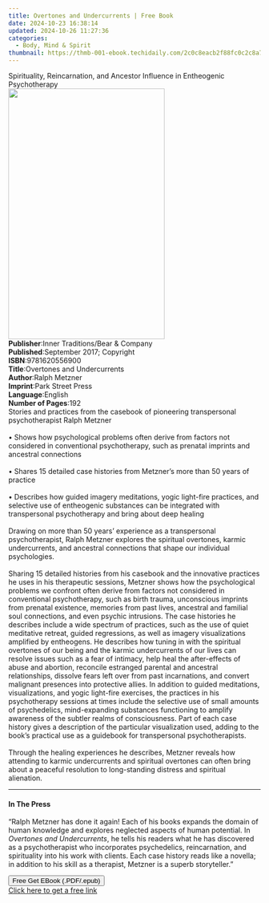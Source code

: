 ```yaml
---
title: Overtones and Undercurrents | Free Book
date: 2024-10-23 16:38:14
updated: 2024-10-26 11:27:36
categories:
  - Body, Mind & Spirit
thumbnail: https://thmb-001-ebook.techidaily.com/2c0c8eacb2f88fc0c2c8a790646e584c799baf6af113b8e6b5850b05a637eb89.jpg
---
```

<main id="book-container">
  <div class="flex flex-col">
    <div class="book-brief flex-1 py-6 px-4 sm:p-6 md:py-10 md:px-8">
      <!-- brief-->
      <div class="book-brief-main">
        Spirituality, Reincarnation, and Ancestor Influence in Entheogenic
        Psychotherapy
      </div>
    </div>
    <div
      class="book-meta-info flex-1 grid gap-4 col-start-1 col-end-3 row-start-1 sm:mb-6 sm:grid-cols-4 lg:gap-6 lg:col-start-2 lg:row-end-6 lg:row-span-6 lg:mb-0"
    >
      <div
        class="book-meta-info-left place-content-center mt-4 p-4 text-sm leading-6 col-start-2 col-span-2 dark:text-slate-400"
      >
        <img
          class="w-full h-500 object-cover rounded-lg sm:h-255 sm:col-span-2 lg:col-span-full"
          src="https://img-001-ebook.techidaily.com/2a6a8daef3b3da7891ad06c29f5ad11f354583e071d76895efcf590b735999ee.jpg"
          alt=""
          width="312"
          height="500"
        />
      </div>
      <div
        class="book-meta-info-right mt-2 col-start-1 row-start-2 col-span-3 self-center"
      >
        <!-- meta data  -->
        <div class="flex flex-col px-4 md:px-8">
          <div class="flex-1">
            <strong>Publisher</strong>:<span class="px-2"
              >Inner Traditions/Bear &amp; Company</span
            >
          </div>
          <div class="flex-1">
            <strong>Published</strong>:<span class="px-2"
              >September 2017; Copyright</span
            >
          </div>
          <div class="flex-1">
            <strong>ISBN</strong>:<span class="px-2">9781620556900</span>
          </div>
          <div class="flex-1">
            <strong>Title</strong>:<span class="px-2"
              >Overtones and Undercurrents</span
            >
          </div>
          <div class="flex-1">
            <strong>Author</strong>:<span class="px-2">Ralph Metzner</span>
          </div>
          <div class="flex-1">
            <strong>Imprint</strong>:<span class="px-2">Park Street Press</span>
          </div>
          <div class="flex-1">
            <strong>Language</strong>:<span class="px-2">English</span>
          </div>
          <div class="flex-1">
            <strong>Number of Pages</strong>:<span class="px-2">192</span>
          </div>
        </div>
      </div>
    </div>
    <div class="book-description flex-1 py-6 px-4 sm:p-6 md:py-10 md:px-8">
      <div class="book-description-main">
        <div accordion-content="" id="description">
          Stories and practices from the casebook of pioneering transpersonal
          psychotherapist Ralph Metzner <br /><br />• Shows how psychological
          problems often derive from factors not considered in conventional
          psychotherapy, such as prenatal imprints and ancestral connections
          <br /><br />• Shares 15 detailed case histories from Metzner’s more
          than 50 years of practice <br /><br />• Describes how guided imagery
          meditations, yogic light-fire practices, and selective use of
          entheogenic substances can be integrated with transpersonal
          psychotherapy and bring about deep healing <br /><br />Drawing on more
          than 50 years’ experience as a transpersonal psychotherapist, Ralph
          Metzner explores the spiritual overtones, karmic undercurrents, and
          ancestral connections that shape our individual psychologies.
          <br /><br />Sharing 15 detailed histories from his casebook and the
          innovative practices he uses in his therapeutic sessions, Metzner
          shows how the psychological problems we confront often derive from
          factors not considered in conventional psychotherapy, such as birth
          trauma, unconscious imprints from prenatal existence, memories from
          past lives, ancestral and familial soul connections, and even psychic
          intrusions. The case histories he describes include a wide spectrum of
          practices, such as the use of quiet meditative retreat, guided
          regressions, as well as imagery visualizations amplified by
          entheogens. He describes how tuning in with the spiritual overtones of
          our being and the karmic undercurrents of our lives can resolve issues
          such as a fear of intimacy, help heal the after-effects of abuse and
          abortion, reconcile estranged parental and ancestral relationships,
          dissolve fears left over from past incarnations, and convert malignant
          presences into protective allies. In addition to guided meditations,
          visualizations, and yogic light-fire exercises, the practices in his
          psychotherapy sessions at times include the selective use of small
          amounts of psychedelics, mind-expanding substances functioning to
          amplify awareness of the subtler realms of consciousness. Part of each
          case history gives a description of the particular visualization used,
          adding to the book’s practical use as a guidebook for transpersonal
          psychotherapists. <br /><br />Through the healing experiences he
          describes, Metzner reveals how attending to karmic undercurrents and
          spiritual overtones can often bring about a peaceful resolution to
          long-standing distress and spiritual alienation.
        </div>
        <div class="accordion-fader"></div>
      </div>
    </div>
    <div class="book-excerpts flex-1 py-6 px-4 sm:p-6 md:py-10 md:px-8">
      <!-- excerpts-->
      <div class="book-excerpts-main">
        <hr />
        <h4 class="placeholder placeholder-heading">
          <span>In The Press</span>
        </h4>
        <p>
          “Ralph Metzner has done it again! Each of his books expands the domain
          of human knowledge and explores neglected aspects of human potential.
          In <i>Overtones and Undercurrents</i>, he tells his readers what he
          has discovered as a psychotherapist who incorporates psychedelics,
          reincarnation, and spirituality into his work with clients. Each case
          history reads like a novella; in addition to his skill as a therapist,
          Metzner is a superb storyteller.”
        </p>
      </div>
    </div>
    <div
      class="book-about-author flex-1 py-6 px-4 sm:p-6 md:py-10 md:px-8"
    ></div>
    <div class="book-free-get flex-1 py-6 px-4 sm:p-6 md:py-10 md:px-8">
      <button
        id="btn-free-get"
        class="bg-blue-500 hover:bg-blue-700 text-white font-bold py-2 px-4 rounded"
      >
        Free Get EBook (.PDF/.epub)
      </button>
      <div id="countdown-display" class="px-2 text-lg mt-2"></div>
      <a
        id="free-link"
        class="hidden bg-blue-500 hover:bg-blue-700 text-white font-bold py-2 px-4 rounded"
        href="https://www.ebooks.com/en-us/book/95783083/overtones-and-undercurrents/ralph-metzner/"
        target="_blank"
        >Click here to get a free link</a
      >
    </div>
    <script>
      let countdownTime = 0;
      let countdownInterval = null;
      document
        .getElementById('btn-free-get')
        .addEventListener('click', startCountdown);
      function startCountdown() {
        countdownTime = new Date().getTime() + 60000 * 3;
        countdownInterval = setInterval(updateCountdown, 1000);
        document.getElementById('btn-free-get').disabled = true;
        document
          .getElementById('btn-free-get')
          .classList.add('bg-gray-500', 'cursor-not-allowed');
      }
      function updateCountdown() {
        let currentTime = new Date().getTime();
        let timeLeft = countdownTime - currentTime;
        let secondsLeft = Math.floor(timeLeft / 1000);
        document.getElementById('countdown-display').innerHTML =
          `Remaining time: ${secondsLeft} seconds.`;
        if (secondsLeft <= 0) {
          clearInterval(countdownInterval);
          document.getElementById('btn-free-get').classList.add('hidden');
          document.getElementById('free-link').classList.remove('hidden');
          document.getElementById('countdown-display').innerHTML = '';
        }
      }
    </script>
  </div>
</main>
